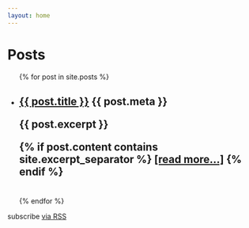 ```yaml
---
layout: home
---
```


<div class="home">
<div class="logo-bar">

  <h1 class="page-heading">Posts</h1>

  <ul class="post-list">
    {% for post in site.posts %}
      <li class="post-item">
        <h2>
          <a class="post-link" href="{{ post.url | prepend: site.baseurl }}">{{ post.title }}</a>
          {{ post.meta }}
          <p>  {{ post.excerpt }} </p>
          <p>
            {% if post.content contains site.excerpt_separator %}
              <a class="post-readmore" href="{{ post.url | prepend: site.baseurl }}">[read more...]</a>
            {% endif %}
          </p>
        </h2>
      </li>
      <br>
    {% endfor %}
  </ul>

  <p class="rss-subscribe">subscribe <a href="{{ "/feed.xml" | prepend: site.baseurl }}">via RSS</a></p>

</div>
